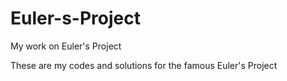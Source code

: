 # Euler-s-Project
My work on Euler's Project

These are my codes and solutions for the famous Euler's Project
